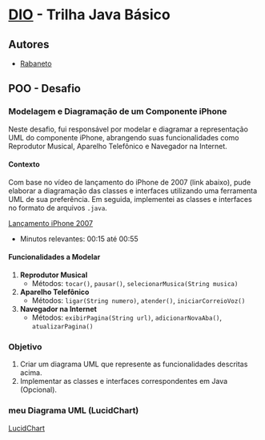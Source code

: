# [DIO](www.dio.me) - Trilha Java Básico

## Autores
- [Rabaneto](https://github.com/rabaneto07)

## POO - Desafio

### Modelagem e Diagramação de um Componente iPhone

Neste desafio, fui responsável por modelar e diagramar a representação UML do componente iPhone, abrangendo suas funcionalidades como Reprodutor Musical, Aparelho Telefônico e Navegador na Internet.

#### Contexto
Com base no vídeo de lançamento do iPhone de 2007 (link abaixo), pude elaborar a diagramação das classes e interfaces utilizando uma ferramenta UML de sua preferência. Em seguida, implementei as classes e interfaces no formato de arquivos `.java`.

[Lançamento iPhone 2007](https://www.youtube.com/watch?v=9ou608QQRq8)
- Minutos relevantes: 00:15 até 00:55

#### Funcionalidades a Modelar
1. **Reprodutor Musical**
   - Métodos: `tocar()`, `pausar()`, `selecionarMusica(String musica)`
2. **Aparelho Telefônico**
   - Métodos: `ligar(String numero)`, `atender()`, `iniciarCorreioVoz()`
3. **Navegador na Internet**
   - Métodos: `exibirPagina(String url)`, `adicionarNovaAba()`, `atualizarPagina()`

### Objetivo
1. Criar um diagrama UML que represente as funcionalidades descritas acima.
2. Implementar as classes e interfaces correspondentes em Java (Opcional).

### meu Diagrama UML (LucidChart)
[LucidChart](https://lucid.app/lucidchart/0119f599-ec6d-4ffa-8516-f72653b3ea7f/edit?viewport_loc=-2911%2C-1345%2C6536%2C2937%2C0_0&invitationId=inv_752435c4-6628-4118-bb9d-30b925b69826)
